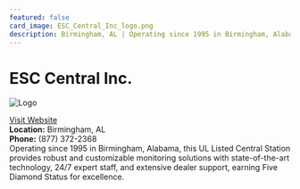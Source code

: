 ```yaml
---
featured: false
card_image: ESC_Central_Inc_logo.png
description: Birmingham, AL | Operating since 1995 in Birmingham, Alabama, this UL Listed Central Station provides robust and customizable monitoring solutions with state-of-the-art technology, 24/7 expert staff, and extensive dealer support, earning Five Diamond Status for excellence.
---
```


# ESC Central Inc.
<img src="ESC_Central_Inc_logo.png" alt="Logo" style="max-width: 200px; height: auto;">

<a href="https://www.esccentral.com">Visit Website</a>  
**Location:** Birmingham, AL  
**Phone:** (877) 372-2368 <br>
Operating since 1995 in Birmingham, Alabama, this UL Listed Central Station provides robust and customizable monitoring solutions with state-of-the-art technology, 24/7 expert staff, and extensive dealer support, earning Five Diamond Status for excellence.

